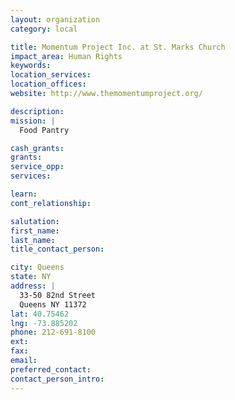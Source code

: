 ```yaml
---
layout: organization
category: local

title: Momentum Project Inc. at St. Marks Church
impact_area: Human Rights
keywords: 
location_services: 
location_offices: 
website: http://www.themomentumproject.org/

description: 
mission: |
  Food Pantry

cash_grants: 
grants: 
service_opp: 
services: 

learn: 
cont_relationship: 

salutation: 
first_name: 
last_name: 
title_contact_person: 

city: Queens
state: NY
address: |
  33-50 82nd Street     
  Queens NY 11372
lat: 40.75462
lng: -73.885202
phone: 212-691-8100
ext: 
fax: 
email: 
preferred_contact: 
contact_person_intro: 
---
```

